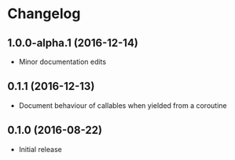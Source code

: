 # Changelog

## 1.0.0-alpha.1 (2016-12-14)

- Minor documentation edits

## 0.1.1 (2016-12-13)

- Document behaviour of callables when yielded from a coroutine

## 0.1.0 (2016-08-22)

- Initial release

